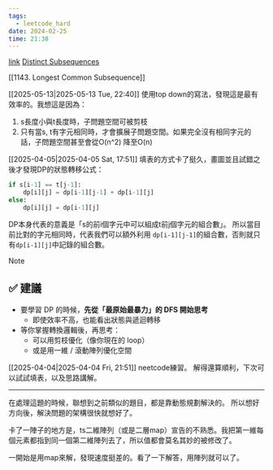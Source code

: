 ```yaml
---
tags:
  - leetcode_hard
date: 2024-02-25
time: 21:38
---
```

[link](https://leetcode.com/problems/distinct-subsequences/)
[Distinct Subsequences](https://neetcode.io/problems/count-subsequences)

[[1143. Longest Common Subsequence]]

[[2025-05-13|2025-05-13 Tue, 22:40]]
使用top down的寫法，發現這是最有效率的。我想這是因為：
1. s長度小與t長度時，子問題空間可被剪枝
2. 只有當s, t有字元相同時，才會擴展子問題空間。如果完全沒有相同字元的話，子問題空間甚至會從O(n^2) 降至O(n)

[[2025-04-05|2025-04-05 Sat, 17:51]]
填表的方式卡了挺久，畫圖並且試錯之後才發現DP的狀態轉移公式：
```python
if s[i-1] == t[j-1]:
	dp[i][j] = dp[i-1][j-1] + dp[i-1][j]
else:
	dp[i][j] = dp[i-1][j]
```
DP本身代表的意義是「s的前i個字元中可以組成t前j個字元的組合數」。
所以當目前比對的字元相同時，代表我們可以額外利用 `dp[i-1][j-1]`的組合數，否則就只有`dp[i-1][j]`中記錄的組合數。

> [!NOTE]
> ## ✅ 建議
> - 要學習 DP 的時候，**先從「最原始最暴力」的 DFS 開始思考**
>     - 即使效率不高，也能看出狀態與遞迴轉移
> - 等你掌握轉換邏輯後，再思考：
>     - 可以用剪枝優化（像你現在的 loop）
>     - 或是用一維 / 滾動陣列優化空間

[[2025-04-04|2025-04-04 Fri, 21:51]]
neetcode練習。
解得還算順利，下次可以試試填表，以及思路講解。

---

在處理這題的時候，聯想到之前類似的題目，都是靠動態規劃解決的。
所以想好方向後，解決問題的架構很快就想好了。

卡了一陣子的地方是，ts二維陣列（或是二層map）宣告的不熟悉。我把第一維每個元素都指到同一個第二維陣列去了，所以值都會莫名其妙的被修改了。

一開始是用map來解，發現速度挺差的。看了一下解答，用陣列就可以了。